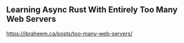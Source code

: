 ## Learning Async Rust With Entirely Too Many Web Servers 
https://ibraheem.ca/posts/too-many-web-servers/